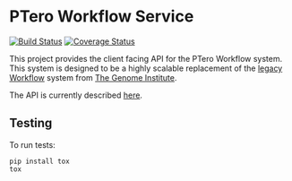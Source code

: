 # PTero Workflow Service
[![Build Status](https://travis-ci.org/mark-burnett/ptero-workflow.svg?branch=master)](https://travis-ci.org/mark-burnett/ptero-workflow)
[![Coverage Status](https://coveralls.io/repos/mark-burnett/ptero-workflow/badge.png)](https://coveralls.io/r/mark-burnett/ptero-workflow)

This project provides the client facing API for the PTero Workflow system.
This system is designed to be a highly scalable replacement of the [legacy
Workflow](https://github.com/genome/tgi-workflow) system from [The Genome
Institute](http://genome.wustl.edu/).

The API is currently described
[here](https://github.com/mark-burnett/ptero-apis/blob/master/workflow.md).


## Testing

To run tests:

    pip install tox
    tox
